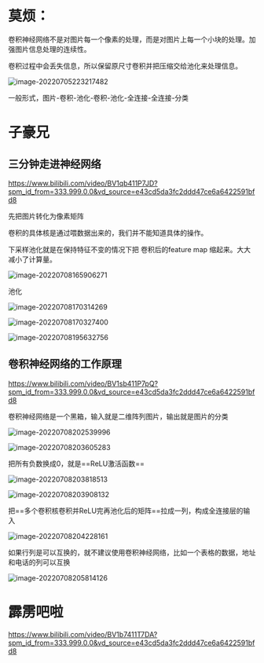 # 莫烦：

卷积神经网络不是对图片每一个像素的处理，而是对图片上每一个小块的处理。加强图片信息处理的连续性。

卷积过程中会丢失信息，所以保留原尺寸卷积并把压缩交给池化来处理信息。

![image-20220705223217482](D:\论文\截图\image-20220705223217482.png)

一般形式，图片-卷积-池化-卷积-池化-全连接-全连接-分类

# 子豪兄

## 三分钟走进神经网络

https://www.bilibili.com/video/BV1qb411P7JD?spm_id_from=333.999.0.0&vd_source=e43cd5da3fc2ddd47ce6a6422591bfd8

先把图片转化为像素矩阵

卷积的具体核是通过喂数据出来的，我们并不能知道具体的操作。

下采样池化就是在保持特征不变的情况下把   卷积后的feature map  缩起来。大大减小了计算量。

![image-20220708165906271](D:\论文\截图\image-20220708165906271.png)

池化

![image-20220708170314269](D:\论文\截图\image-20220708170314269.png)

![image-20220708170327400](D:\论文\截图\image-20220708170327400.png)

![image-20220708195632756](D:\论文\截图\image-20220708195632756.png)

## 卷积神经网络的工作原理

https://www.bilibili.com/video/BV1sb411P7pQ?spm_id_from=333.999.0.0&vd_source=e43cd5da3fc2ddd47ce6a6422591bfd8

卷积神经网络是一个黑箱，输入就是二维阵列图片，输出就是图片的分类

![image-20220708202539996](D:\论文\截图\image-20220708202539996.png)

![image-20220708203605283](D:\论文\截图\image-20220708203605283.png)

把所有负数换成0，就是==ReLU激活函数==

![image-20220708203818513](D:\论文\截图\image-20220708203818513.png)

![image-20220708203908132](D:\论文\截图\image-20220708203908132.png)

把==多个卷积核卷积并ReLU完再池化后的矩阵==拉成一列，构成全连接层的输入

![image-20220708204228161](D:\论文\截图\image-20220708204228161.png)







如果行列是可以互换的，就不建议使用卷积神经网络，比如一个表格的数据，地址和电话的列可以互换

![image-20220708205814126](D:\论文\截图\image-20220708205814126.png)

# 霹雳吧啦

https://www.bilibili.com/video/BV1b7411T7DA?spm_id_from=333.999.0.0&vd_source=e43cd5da3fc2ddd47ce6a6422591bfd8















